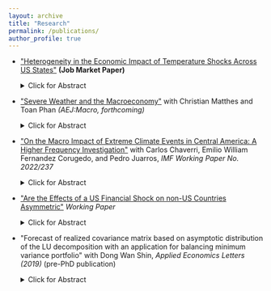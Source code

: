 ```yaml
---
layout: archive
title: "Research"
permalink: /publications/
author_profile: true
---
```

*    ["Heterogeneity in the Economic Impact of Temperature Shocks Across US States"](https://www.dropbox.com/scl/fi/pixqzfym60cekmahld126/JMP_Kim.pdf?rlkey=b2rlj9bgaqiajr45numo7v2ry&st=l87lpgaq&dl=0) <strong>(Job Market Paper)</strong>
      <details>
        <summary>Click for Abstract</summary>
        This paper presents new empirical evidence on short- and medium-term heterogeneous temperature effects on real GDP growth and inflation at the US state level. The results reveal heterogeneity across states, seasons,
        and time horizons, with the sign of responses becoming synchronized seven quarters after temperature shocks. By examining the joint responses of output and prices, I explore whether temperature shocks
        resemble demand or supply shock at the state-level. The nature of shock varies by season and time horizon: cold season shock initially acts as positive demand and supply shock but transitions to negative supply
        (mostly in north-eastern states) and positive demand shock (mostly in southern states) as the time horizon extends, whereas warm season shock predominantly resembles negative supply shock after seven quarters 
        (especially in southern states). Variations in state-level responses are explained by state attributes such as sectoral shares of manufacturing and services along with average temperature.
      </details>
  
*    ["Severe Weather and the Macroeconomy"](https://hskim27.github.io/files/weather_2024.pdf) with Christian Matthes and Toan Phan _(AEJ:Macro, forthcoming)_
      <details>
        <summary>Click for Abstract</summary>
        We investigate the impact of severe weather shocks on the US macroeconomy over the past sixty years. Using a nonlinear vector autoregressive model, we find robust evidence of time-varying effects. 
        While negligible at the beginning of the sample, the impact becomes significant at the end, where an increase in the severe weather index reduces aggregate industrial production and consumption growth rates, and 
        raises aggregate unemployment and inflation rates. The effects are persistent for up to twenty months. Our findings suggest limited adaptation to the increased severity of weather in the United States, at least at 
        the macroeconomic level.
      </details>

*    ["On the Macro Impact of Extreme Climate Events in Central America: A Higher Frequency Investigation"](https://www.imf.org/en/Publications/WP/Issues/2022/12/02/On-the-Macro-Impact-of-Extreme-Climate-Events-in-Central-America-A-Higher-Frequency-526284) with Carlos Chaverri, Emilio William Fernandez Corugedo, and Pedro Juarros, _IMF Working Paper No. 2022/237_
        <details>
          <summary>Click for Abstract</summary>
          Central America is one of the world’s most vulnerable regions to extreme climate events. The literature estimates the macroeconomic effects of climate events mainly using annual data, which might underestimate 
          the true effects as these extreme events tend to be short-lived and generate government and family support in response. To overcome this limitation, this paper studies Central American countries’ macroeconomic
          impact of climatic disasters using high-frequency (monthly) data over the period 2000-2019. We identify extreme climate events by defining dummy variables related to storm and flood events reported in the EM-DAT 
          (Emergency Events Database) and estimate country-specific VAR and panel VAR. The results suggest that a climatic disaster drops monthly economic activity in most countries in the region of around 0.5 to 1 
          percentage points on impact, with persistent effects on the level of GDP. We show that even as extreme climate events were relatively less severe under our sample period, quantitative effects are similar or 
          larger than previously estimated for the region. In addition, remittances (transfers from family living abroad) increase for most countries in response to a extreme climate event, acting as a shock absorber. The 
          results are robust to controlling for the severity of the climate events, for which we construct a monthly climate index measuring severity of weather indicators by following the spirit of the Actuaries Climate 
          Index (ACI).
        </details>  
    
*    ["Are the Effects of a US Financial Shock on non-US Countries Asymmetric"](https://hskim27.github.io/files/us_financial_shock_asymmetric.pdf)  _Working Paper_
        <details>
          <summary>Click for Abstract</summary>
          In the past few decades, US financial markets have experienced a high degree of financial integration with non-US countries. I examine whether US financial shocks affect non-US economies, especially focusing on 
          potential asymmetric effects. US financial shocks are identified from a model that allows the asymmetric effects of US financial market disturbances following a recent paper (Barnichon, Matthes, and Ziegenbein 
          (2020)). Using Smooth Local Projection, I find that US financial shocks lead to asymmetric effects in a majority of G7 countries (Canada, Germany, France, the UK and Italy): an adverse US financial shock, i.e., 
          tightening of financial conditions, generates a significant decline in the countries’ output and the movements are similar across the countries, while a favorable US financial shock, i.e., easing of financial 
          conditions, generates no statistically significant responses. The asymmetry also exists in short-term interest rates and share prices indices.
        </details> 

* "Forecast of realized covariance matrix based on asymptotic distribution of the LU decomposition with an application for balancing minimum variance portfolio" with Dong Wan Shin, _Applied Economics Letters (2019)_ (pre-PhD publication)
    <details>
      <summary>Click for Abstract</summary>
      We derive the asymptotic distribution for the LU decomposition, that is, the Cholesky decomposition, of realized covariance matrix. Distributional properties are combined with an existing generalized heterogeneous 
      autoregressive (GHAR) method for forecasting realized covariance matrix, which will be referred to as a generalized HARQ (GHARQ) method. An out-of-sample forecast comparison of a real data set shows that the 
      proposed GHARQ method outperforms other existing methods in terms of optimizing the variances of portfolios.
    </details> 
      
